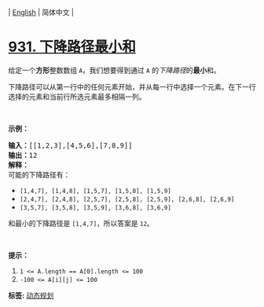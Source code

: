 | [English](README_EN.md) | 简体中文 |

# [931. 下降路径最小和](https://leetcode-cn.com/problems/minimum-falling-path-sum)
<p>给定一个<strong>方形</strong>整数数组&nbsp;<code>A</code>，我们想要得到通过 <code>A</code> 的<em>下降路径</em>的<strong>最小</strong>和。</p>

<p>下降路径可以从第一行中的任何元素开始，并从每一行中选择一个元素。在下一行选择的元素和当前行所选元素最多相隔一列。</p>

<p>&nbsp;</p>

<p><strong>示例：</strong></p>

<pre><strong>输入：</strong>[[1,2,3],[4,5,6],[7,8,9]]
<strong>输出：</strong>12
<strong>解释：</strong>
可能的下降路径有：
</pre>

<ul>
	<li><code>[1,4,7], [1,4,8], [1,5,7], [1,5,8], [1,5,9]</code></li>
	<li><code>[2,4,7], [2,4,8], [2,5,7], [2,5,8], [2,5,9], [2,6,8], [2,6,9]</code></li>
	<li><code>[3,5,7], [3,5,8], [3,5,9], [3,6,8], [3,6,9]</code></li>
</ul>

<p>和最小的下降路径是&nbsp;<code>[1,4,7]</code>，所以答案是&nbsp;<code>12</code>。</p>

<p>&nbsp;</p>

<p><strong>提示：</strong></p>

<ol>
	<li><code>1 &lt;= A.length == A[0].length &lt;= 100</code></li>
	<li><code>-100 &lt;= A[i][j] &lt;= 100</code></li>
</ol>

**标签:**  [动态规划](https://leetcode-cn.com/tag/dynamic-programming) 
